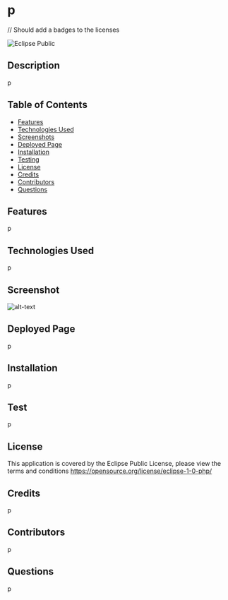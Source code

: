 # p

  // Should add a badges to the licenses 
  
  ![Eclipse Public](https://img.shields.io/badge/License-EPL_1.0-red.svg)
  


## Description
p

## Table of Contents
* [Features](#features)
* [Technologies Used](#technologiesUsed)
* [Screenshots](#screenshot)
* [Deployed Page](#deployedPage)
* [Installation](#installation)
* [Testing](#testing)
* [License](#license)
* [Credits](#credits)
* [Contributors](#contributors)
* [Questions](#questions)

## Features
p

## Technologies Used
p

## Screenshot
![alt-text](p)

## Deployed Page
p

## Installation
p

## Test
p

## License

  This application is covered by the Eclipse Public License,  please view the terms and conditions https://opensource.org/license/eclipse-1-0-php/
  

## Credits
p

## Contributors
p

## Questions
p
